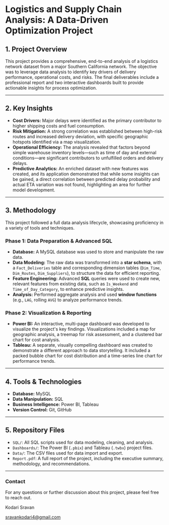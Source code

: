# Logistics and Supply Chain Analysis: A Data-Driven Optimization Project

## 1. Project Overview

This project provides a comprehensive, end-to-end analysis of a logistics network dataset from a major Southern California network. The objective was to leverage data analysis to identify key drivers of delivery performance, operational costs, and risks. The final deliverables include a professional report and two interactive dashboards built to provide actionable insights for process optimization.

---

## 2. Key Insights

* **Cost Drivers:** Major delays were identified as the primary contributor to higher shipping costs and fuel consumption.
* **Risk Mitigation:** A strong correlation was established between high-risk routes and increased delivery deviation, with specific geographic hotspots identified via a map visualization.
* **Operational Efficiency:** The analysis revealed that factors beyond simple warehouse inventory levels—such as time of day and external conditions—are significant contributors to unfulfilled orders and delivery delays.
* **Predictive Analytics:** An enriched dataset with new features was created, and its application demonstrated that while some insights can be gained, a direct correlation between predicted delay probability and actual ETA variation was not found, highlighting an area for further model development.

---

## 3. Methodology

This project followed a full data analysis lifecycle, showcasing proficiency in a variety of tools and techniques.

### **Phase 1: Data Preparation & Advanced SQL**

* **Database:** A MySQL database was used to store and manipulate the raw data.
* **Data Modeling:** The raw data was transformed into a **star schema**, with a `Fact_Deliveries` table and corresponding dimension tables (`Dim_Time`, `Dim_Routes`, `Dim_Suppliers`), to structure the data for efficient reporting.
* **Feature Engineering:** Advanced **SQL** queries were used to create new, relevant features from existing data, such as `Is_Weekend` and `Time_of_Day_Category`, to enhance predictive insights.
* **Analysis:** Performed aggregate analysis and used **window functions** (e.g., `LAG`, rolling `AVG`) to analyze performance trends.

### **Phase 2: Visualization & Reporting**

* **Power BI:** An interactive, multi-page dashboard was developed to visualize the project's key findings. Visualizations included a map for geographic analysis, a treemap for risk assessment, and a clustered bar chart for cost analysis.
* **Tableau:** A separate, visually compelling dashboard was created to demonstrate a different approach to data storytelling. It included a packed bubble chart for cost distribution and a time-series line chart for performance trends.

---

## 4. Tools & Technologies

* **Database:** MySQL
* **Data Manipulation:** SQL
* **Business Intelligence:** Power BI, Tableau
* **Version Control:** Git, GitHub

---

## 5. Repository Files

* `SQL/`: All SQL scripts used for data modeling, cleaning, and analysis.
* `Dashboards/`: The Power BI (`.pbix`) and Tableau (`.twbx`) project files.
* `Data/`: The CSV files used for data import and export.
* `Report.pdf`: A full report of the project, including the executive summary, methodology, and recommendations.

---

### **Contact**

For any questions or further discussion about this project, please feel free to reach out.

Kodari Sravan

sravankodari4@gmail.com